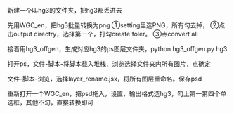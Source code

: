 新建一个叫hg3的文件夹，把hg3都丢进去

先用WGC_en，把hg3批量转换为png
①setting里选PNG，所有勾去掉，
②点击output directry，选择第一个，打勾create foler。
③点convert all

接着用hg3_offgen，生成对应hg3的ps图层文件夹，python hg3_offgen.py hg3

打开ps，文件-脚本-将脚本载入堆栈，浏览选择文件夹内所有图片，点确定

文件-脚本-浏览，选择layer_rename.jsx，将所有图层重命名。保存psd

重新打开一个WGC_en，把psd拖入，设置，输出格式选hg3，勾上第一第四个单选框，其他不勾，直接转换即可
